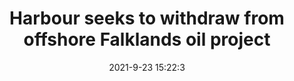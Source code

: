 ---
"title": "Harbour seeks to withdraw from offshore Falklands oil project"
"date": "2021-9-23 15:22:3"
"feed_name": "OFFSHOREMAG"
"feed_website": "https://www.offshore-mag.com/"
"feed_rss": "https://www.offshore-mag.com/__rss/website-scheduled-content.xml?input=%7B%22sectionAlias%22%3A%22home%22%7D"
"link": "https://www.offshore-mag.com/regional-reports/latin-america/article/14210896/harbour-energy-seeks-to-withdraw-from-sea-lion-oil-project-offshore-falklands"
"source": "None"
"file": "_posts/2021-1-1-f194ee0bb0b440a0d11ee5ded3f1f2fa024512f6.md"
"accident": "0"
"drilling": "0"
"dead": "0"
"injured": "0"
"arrested": "0"
"where": "unknown site"
"place": "unknown place"
---